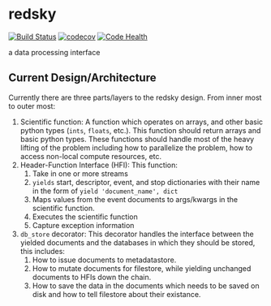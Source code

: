 # redsky
[![Build Status](https://travis-ci.org/xpdAcq/redsky.svg?branch=master)](https://travis-ci.org/xpdAcq/redsky)
[![codecov](https://codecov.io/gh/xpdAcq/redsky/branch/master/graph/badge.svg)](https://codecov.io/gh/xpdAcq/redsky)
[![Code Health](https://landscape.io/github/xpdAcq/redsky/master/landscape.svg?style=flat)](https://landscape.io/github/xpdAcq/redsky/master)

a data processing interface

## Current Design/Architecture
Currently there are three parts/layers to the redsky design.
From inner most to outer most:
1. Scientific function: A function which operates on arrays, and other basic
python types (`ints`, `floats`, etc.). This function should return arrays and
basic python types. These functions should handle most of the heavy lifting
of the problem including how to parallelize the problem, how to access 
non-local compute resources, etc.
1. Header-Function Interface (HFI): This function:
   1. Take in one or more streams
   1. `yields` start, descriptor, event, and stop dictionaries with their name
   in the form of `yield 'document_name', dict`
   1. Maps values from the event documents to args/kwargs in the scientific 
   function.
   1. Executes the scientific function
   1. Capture exception information
1. `db_store` decorator: This decorator handles the interface between the 
yielded documents and the databases in which they should be stored, this 
includes:
   1. How to issue documents to metadatastore.
   1. How to mutate documents for filestore, while yielding unchanged documents
   to HFIs down the chain.
   1. How to save the data in the documents which needs to be saved on disk and
   how to tell filestore about their existance.